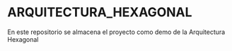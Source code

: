 # ARQUITECTURA_HEXAGONAL
En este repositorio se almacena el proyecto como demo de la Arquitectura Hexagonal
